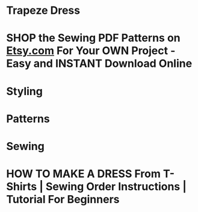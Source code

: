 # Trapeze Dress

# SHOP the Sewing PDF Patterns on [Etsy.com](https://www.etsy.com/ca/listing/1150252288/trapeze-short-dress-tent-style-for-women) For Your OWN Project - Easy and INSTANT Download Online

<picture src="Trapeze Dress_01.jpg" alt="Trapeze Dress_01"></picture>

# Styling

<picture src="Trapeze Dress_02.jpg" alt="Trapeze Dress_02"></picture>

<picture src="Trapeze Dress_03.jpg" alt="Trapeze Dress_03"></picture>

<picture src="Trapeze Dress_04.jpg" alt="Trapeze Dress_04"></picture>

# Patterns

<picture src="Trapeze Dress_05.jpg" alt="Trapeze Dress_05"></picture>

<picture src="Trapeze Dress_06.png" alt="Trapeze Dress_06"></picture>

# Sewing

<picture src="Trapeze Dress_07.jpg" alt="Trapeze Dress_07"></picture>

<picture src="Trapeze Dress_08.jpg" alt="Trapeze Dress_08"></picture>

# HOW TO MAKE A DRESS From T-Shirts | Sewing Order Instructions | Tutorial For Beginners

<youtube embedId="ax3YhOryTsM"></youtube>
